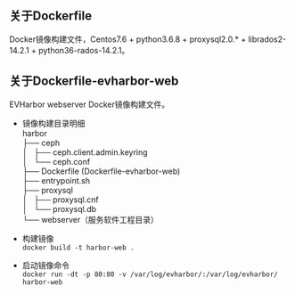 ## 关于Dockerfile
Docker镜像构建文件，Centos7.6 + python3.6.8 + proxysql2.0.* + librados2-14.2.1 + python36-rados-14.2.1。


## 关于Dockerfile-evharbor-web
EVHarbor webserver Docker镜像构建文件。
* 镜像构建目录明细   
harbor   
├── ceph   
│   ├── ceph.client.admin.keyring   
│   └── ceph.conf   
├── Dockerfile (Dockerfile-evharbor-web)   
├── entrypoint.sh   
├── proxysql   
│   ├── proxysql.cnf   
│   └── proxysql.db   
└── webserver（服务软件工程目录）   

* 构建镜像   
`docker build -t harbor-web .`

* 启动镜像命令   
`docker run -dt -p 80:80 -v /var/log/evharbor/:/var/log/evharbor/ harbor-web`
